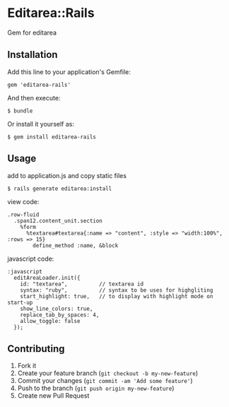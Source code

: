 # Editarea::Rails

Gem for editarea


## Installation

Add this line to your application's Gemfile:

    gem 'editarea-rails'

And then execute:

    $ bundle

Or install it yourself as:

    $ gem install editarea-rails

## Usage

add to application.js and copy static files

    $ rails generate editarea:install 

view code:

    .row-fluid 
      .span12.content_unit.section
        %form
          %textarea#textarea{:name => "content", :style => "width:100%", :rows => 15}
            define_method :name, &block

javascript code:

    :javascript 
      editAreaLoader.init({
        id: "textarea",          // textarea id
        syntax: "ruby",          // syntax to be uses for highgliting
        start_highlight: true,   // to display with highlight mode on start-up
        show_line_colors: true, 
        replace_tab_by_spaces: 4,
        allow_toggle: false
      });
    


## Contributing

1. Fork it
2. Create your feature branch (`git checkout -b my-new-feature`)
3. Commit your changes (`git commit -am 'Add some feature'`)
4. Push to the branch (`git push origin my-new-feature`)
5. Create new Pull Request

